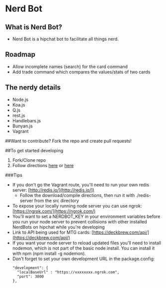 Nerd Bot
=======

## What is Nerd Bot?
- Nerd Bot is a hipchat bot to facilitate all things nerd.

## Roadmap
- Allow incomplete names (search) for the card command
- Add trade command which compares the values/stats of two cards

## The nerdy details
- Node.js
- Koa.js
- Q.js
- rest.js
- Handlebars.js
- Bunyan.js
- Vagrant

##Want to contribute?
Fork the repo and create pull requests!

##To get started developing

1. Fork/Clone repo
2. Follow directions [here](https://bitbucket.org/atlassianlabs/ac-koa-hipchat) or [here](https://www.hipchat.com/docs/apiv2/quick_start)

###Tips

  * If you don't go the Vagrant route, you'll need to run your own redis server: [http://redis.io/](http://redis.io/])
    * Follow the download/compile directions, then run it with ./redis-server from the src directory
  * To expose your locally running node server you can use ngrok: [https://ngrok.com/](https://ngrok.com/)
  * You'll want to set a NERDBOT_KEY in your environment variables before you run your node server to prevent collisions 
  with other installed  NerdBots on hipchat while you're developing
  * Link to API being used for MTG cards: [https://deckbrew.com/api/](https://deckbrew.com/api/)
  * If you want your node server to reload updated files you'll need to install nodemon, which is not part of the basic node install. You can install it with npm (npm install -g nodemon).
  * Don't forget to set your own development URL in the package.config:
    ```
    "development": {
      "localBaseUrl" : "https://xxxxxxxx.ngrok.com",
      "port": 3000
    },
    ```